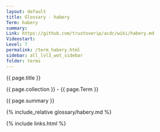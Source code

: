 ```yaml
---
layout: default
title: Glossary - habery
Term: habery
summary: 
Link: https://github.com/trustoverip/acdc/wiki/habery.md
Videostart: 
Level: 7
permalink: /term_habery.html
sidebar: all_lvl3_wot_sidebar
folder: terms
---
```


{{ page.title }}

{{ page.collection }} - {{ page.Term }}

   {{ page.summary }}

{% include_relative glossary/habery.md %}

 {% include links.html %} 

